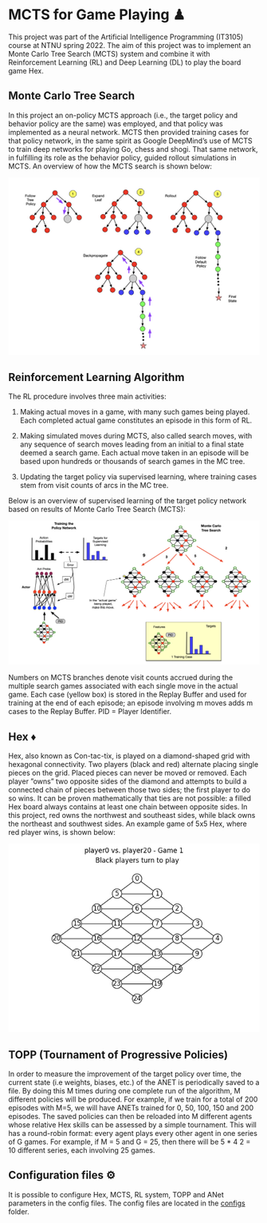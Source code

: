 # MCTS for Game Playing ♟

This project was part of the Artificial Intelligence Programming (IT3105) course at NTNU spring 2022. The aim of this project was to implement an Monte Carlo Tree Search (MCTS) system and combine it with Reinforcement Learning (RL) and Deep Learning (DL) to play the board game Hex.

## Monte Carlo Tree Search

In this project an on-policy MCTS approach (i.e., the target policy and behavior policy are the same) was employed, and that policy was implemented as a neural network. MCTS then provided training cases for that policy network, in the same spirit as Google DeepMind’s use of MCTS to train deep networks for playing Go, chess and shogi. That same network, in fulfilling its role as the behavior policy, guided rollout simulations in MCTS. An overview of how the MCTS search is shown below:

<img src="images/mcts_overview.png" alt="drawing" width="600"/>

## Reinforcement Learning Algorithm

The RL procedure involves three main activities:

1. Making actual moves in a game, with many such games being played. Each completed actual game constitutes
an episode in this form of RL.

2. Making simulated moves during MCTS, also called search moves, with any
sequence of search moves leading from an initial to a final state deemed a search game. Each actual move taken
in an episode will be based upon hundreds or thousands of search games in the MC tree.

3. Updating the target policy via supervised learning, where training cases stem from visit counts of arcs in the
MC tree.

Below is an overview of supervised learning of the target policy network based on results of Monte Carlo Tree Search
(MCTS):

<img src="images/rl_overview.png" alt="drawing" width="600"/>

Numbers on MCTS branches denote visit counts accrued during the multiple search games associated with
each single move in the actual game. Each case (yellow box) is stored in the Replay Buffer and used for training at the
end of each episode; an episode involving m moves adds m cases to the Replay Buffer. PID = Player Identifier.

## Hex ♦️

Hex, also known as Con-tac-tix, is played on a diamond-shaped grid with hexagonal connectivity. Two players (black and red) alternate placing single pieces on the grid. Placed pieces can never be moved or removed. Each player ”owns” two opposite sides of the diamond and attempts to build a connected chain of pieces between those two sides; the first player to do so wins. It can be proven mathematically that ties are not possible: a filled Hex board always contains at least one chain between opposite sides. In this project, red owns the northwest and southeast sides, while black owns the northeast and southwest sides. An example game of 5x5 Hex, where red player wins, is shown below:

<img src="images/hex.gif" alt="drawing" width="600"/>

## TOPP (Tournament of Progressive Policies)

In order to measure the improvement of the target policy over time, the current state (i.e weights, biases, etc.) of the ANET is periodically saved to a file. By doing this M times during one complete run of the algorithm, M different policies will be produced. For example, if we train for a total of 200 episodes with M=5, we will have ANETs trained for 0, 50, 100, 150 and 200 episodes. The saved policies can then be reloaded into M different agents whose relative Hex skills can be assessed by a simple tournament. This will has a round-robin format: every agent plays every other agent in one series of G games. For example, if M = 5 and G = 25, then there will be 5 * 4 2 = 10 different series, each involving 25 games.

## Configuration files ⚙️

It is possible to configure Hex, MCTS, RL system, TOPP and ANet parameters in the config files. The config files are located in the [configs](/configs/) folder.

